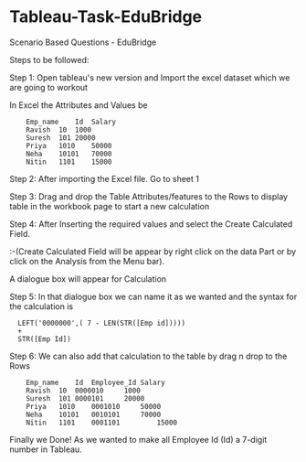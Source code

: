 # Tableau-Task-EduBridge
Scenario Based Questions - EduBridge

Steps to be followed:

  Step 1: Open tableau's new version and Import the excel dataset which we are going to workout
     
   In Excel the Attributes and Values be
   
        Emp_name	Id	Salary
        Ravish	10	1000
        Suresh	101	20000
        Priya	1010	50000
        Neha	10101	70000
        Nitin	1101	15000

      
  Step 2: After importing the Excel file. Go to sheet 1
  
  Step 3: Drag and drop the Table Attributes/features to the Rows to display table in the workbook page to start a new calculation
  
  Step 4: After Inserting the required values and select the Create Calculated Field.
  
   :-(Create Calculated Field will be appear by right click on the data Part or by click on the Analysis from the Menu bar).

A dialogue box will appear for Calculation
    
  Step 5: In that dialogue box we can name it as we wanted and the syntax for the calculation is
  
      LEFT('0000000',( 7 - LEN(STR([Emp id]))))
      +
      STR([Emp Id])
      
  Step 6: We can also add that calculation to the table by drag n drop to the Rows

        Emp_name	Id	Employee_Id	Salary
        Ravish	10	0000010 	1000
        Suresh	101	0000101 	20000
        Priya	1010	0001010 	50000
        Neha	10101	0010101 	70000
        Nitin	1101	0001101         15000
        
  Finally we Done! As we wanted to make all Employee Id (Id) a 7-digit number in Tableau.        
